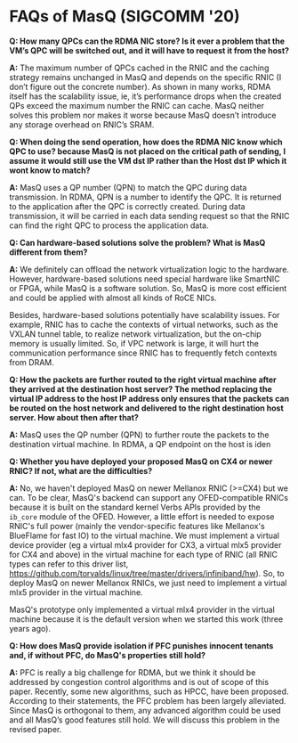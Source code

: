 # FAQs of MasQ (SIGCOMM '20)

**Q: How many QPCs can the RDMA NIC store? Is it ever a problem that the VM’s QPC will be switched out, and it will have to request it from the host?**

**A:** The maximum number of QPCs cached in the RNIC and the caching strategy remains unchanged in MasQ and depends on the specific RNIC (I don’t figure out the concrete number). As shown in many works, RDMA itself has the scalability issue, ie, it’s performance drops when the created QPs exceed the maximum number the RNIC can cache. MasQ neither solves this problem nor makes it worse because MasQ doesn’t introduce any storage overhead on RNIC’s SRAM.

**Q: When doing the send operation, how does the RDMA NIC know which QPC to use? because MasQ is not placed on the critical path of sending, I assume it would still use the VM dst IP rather than the Host dst IP which it wont know to match?**

**A:** MasQ uses a QP number (QPN) to match the QPC during data transmission. In RDMA, QPN is a number to identify the QPC. It is returned to the application after the QPC is correctly created.  During data transmission, it will be carried in each data sending request so that the RNIC can find the right QPC to process the application data.

**Q: Can hardware-based solutions solve the problem? What is MasQ different from them?**

**A:** We definitely can offload the network virtualization logic to the hardware. However, hardware-based solutions need special hardware like SmartNIC or FPGA, while MasQ is a software solution. So, MasQ is more cost efficient and could be applied with almost all kinds of RoCE NICs.

Besides, hardware-based solutions potentially have scalability issues. For example, RNIC has to cache the contexts of virtual networks, such as the VXLAN tunnel table, to realize network virtualization, but the on-chip memory is usually limited. So, if VPC network is large, it will hurt the communication performance since RNIC has to frequently fetch contexts from DRAM.

**Q: How the packets are further routed to the right virtual machine after they arrived at the destination host server? The method replacing the virtual IP address to the host IP address only ensures that the packets can be routed on the host network and delivered to the right destination host server. How about then after that?**

**A:** MasQ uses the QP number (QPN) to further route the packets to the destination virtual machine. In RDMA, a QP endpoint on the host is iden

**Q: Whether you have deployed your proposed MasQ on CX4 or newer RNIC? If not, what are the difficulties?**

**A:** No, we haven't deployed MasQ on newer Mellanox RNIC (>=CX4) but we can. To be clear, MasQ's backend can support any OFED-compatible RNICs because it is built on the standard kernel Verbs APIs provided by the `ib_core` module of the OFED. However, a little effort is needed to expose RNIC's full power (mainly the vendor-specific features like Mellanox's BlueFlame for fast IO) to the virtual machine. We must implement a virtual device provider (eg a virtual mlx4 provider for CX3, a virtual mlx5 provider for CX4 and above) in the virtual machine for each type of RNIC (all RNIC types can refer to this driver list, https://github.com/torvalds/linux/tree/master/drivers/infiniband/hw). So, to deploy MasQ on newer Mellanox RNICs, we just need to implement a virtual mlx5 provider in the virtual machine.

MasQ's prototype only implemented a virtual mlx4 provider in the virtual machine because it is the default version when we started this work (three years ago). 

**Q: How does MasQ provide isolation if PFC punishes innocent tenants and, if without PFC, do MasQ's properties still hold?**

**A:** PFC is really a big challenge for RDMA, but we think it should be addressed by congestion control algorithms and is out of scope of this paper. Recently, some new algorithms, such as HPCC, have been proposed. According to their statements, the PFC problem has been largely alleviated. Since MasQ is orthogonal to them, any advanced algorithm could be used and all MasQ’s good features still hold. We will discuss this problem in the revised paper.